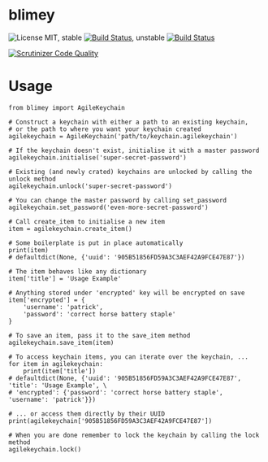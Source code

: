 blimey
============
![License MIT](http://b.repl.ca/v1/License-MIT-blue.png), stable [![Build Status](https://secure.travis-ci.org/OpenPassword/blimey.png?branch=master)](http://travis-ci.org/OpenPassword/blimey), unstable [![Build Status](https://secure.travis-ci.org/OpenPassword/blimey.png?branch=develop)](http://travis-ci.org/OpenPassword/blimey)

[![Scrutinizer Code Quality](https://scrutinizer-ci.com/g/OpenPassword/blimey/badges/quality-score.png?b=develop)](https://scrutinizer-ci.com/g/OpenPassword/blimey/?branch=develop)

Usage
=====

    from blimey import AgileKeychain

    # Construct a keychain with either a path to an existing keychain,
    # or the path to where you want your keychain created
    agilekeychain = AgileKeychain('path/to/keychain.agilekeychain')

    # If the keychain doesn't exist, initialise it with a master password
    agilekeychain.initialise('super-secret-password')

    # Existing (and newly crated) keychains are unlocked by calling the unlock method
    agilekeychain.unlock('super-secret-password')

    # You can change the master password by calling set_password
    agilekeychain.set_password('even-more-secret-password')

    # Call create_item to initialise a new item
    item = agilekeychain.create_item()

    # Some boilerplate is put in place automatically
    print(item)
    # defaultdict(None, {'uuid': '905B51856FD59A3C3AEF42A9FCE47E87'})

    # The item behaves like any dictionary
    item['title'] = 'Usage Example'

    # Anything stored under 'encrypted' key will be encrypted on save
    item['encrypted'] = {
        'username': 'patrick',
        'password': 'correct horse battery staple'
    }

    # To save an item, pass it to the save_item method
    agilekeychain.save_item(item)

    # To access keychain items, you can iterate over the keychain, ...
    for item in agilekeychain:
        print(item['title'])
    # defaultdict(None, {'uuid': '905B51856FD59A3C3AEF42A9FCE47E87', 'title': 'Usage Example', \
    # 'encrypted': {'password': 'correct horse battery staple', 'username': 'patrick'}})

    # ... or access them directly by their UUID
    print(agilekeychain['905B51856FD59A3C3AEF42A9FCE47E87'])

    # When you are done remember to lock the keychain by calling the lock method
    agilekeychain.lock()
